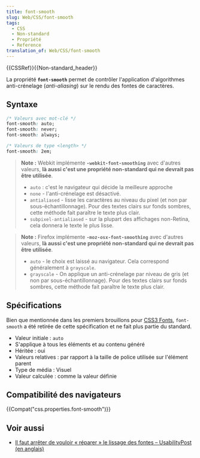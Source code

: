```yaml
---
title: font-smooth
slug: Web/CSS/font-smooth
tags:
  - CSS
  - Non-standard
  - Propriété
  - Reference
translation_of: Web/CSS/font-smooth
---
```


{{CSSRef}}{{Non-standard_header}}

La propriété **`font-smooth`** permet de contrôler l'application d'algorithmes anti-crénelage (_anti-aliasing_) sur le rendu des fontes de caractères.

## Syntaxe

```css
/* Valeurs avec mot-clé */
font-smooth: auto;
font-smooth: never;
font-smooth: always;

/* Valeurs de type <length> */
font-smooth: 2em;
```

> **Note :** Webkit implémente **`-webkit-font-smoothing`** avec d'autres valeurs, **là aussi c'est une propriété non-standard qui ne devrait pas être utilisée**.
>
> - `auto` : c'est le navigateur qui décide la meilleure approche
> - `none` - l'anti-crénelage est désactivé.
> - `antialiased` - lisse les caractères au niveau du pixel (et non par sous-échantillonnage). Pour des textes clairs sur fonds sombres, cette méthode fait paraître le texte plus clair.
> - `subpixel-antialiased` - sur la plupart des affichages non-Retina, cela donnera le texte le plus lisse.

> **Note :** Firefox implémente **`-moz-osx-font-smoothing`** avec d'autres valeurs, **là aussi c'est une propriété non-standard qui ne devrait pas être utilisée**.
>
> - `auto` - le choix est laissé au navigateur. Cela correspond généralement à `grayscale`.
> - `grayscale` - On applique un anti-crénelage par niveau de gris (et non par sous-échantillonnage). Pour des textes clairs sur fonds sombres, cette méthode fait paraître le texte plus clair.

## Spécifications

Bien que mentionnée dans les premiers brouillons pour [CSS3 Fonts](https://www.w3.org/TR/WD-font/#font-smooth), `font-smooth` a été retirée de cette spécification et ne fait plus partie du standard.

- Valeur initiale : `auto`
- S'applique à tous les éléments et au contenu généré
- Héritée : oui
- Valeurs relatives : par rapport à la taille de police utilisée sur l'élément parent
- Type de média : Visuel
- Valeur calculée : comme la valeur définie

## Compatibilité des navigateurs

{{Compat("css.properties.font-smooth")}}

## Voir aussi

- [Il faut arrêter de vouloir « réparer » le lissage des fontes – UsabilityPost (en anglais)](https://usabilitypost.com/2012/11/05/stop-fixing-font-smoothing/)
